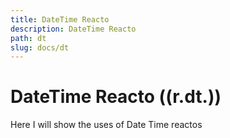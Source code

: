 ```yaml
---
title: DateTime Reacto
description: DateTime Reacto
path: dt
slug: docs/dt
---
```


# DateTime Reacto ((r.dt.))

Here I will show the uses of Date Time reactos